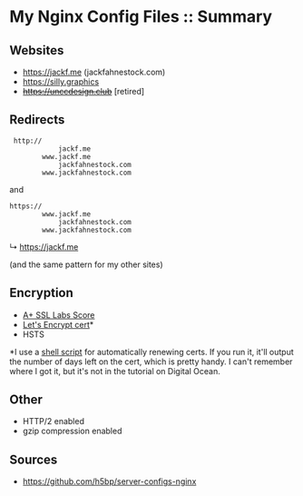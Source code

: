 # My Nginx Config Files :: Summary

## Websites
- https://jackf.me (jackfahnestock.com)
- https://silly.graphics
- ~~https://unccdesign.club~~ [retired]

## Redirects

     http://
                jackf.me
            www.jackf.me
                jackfahnestock.com
            www.jackfahnestock.com

and

    https://
            www.jackf.me
                jackfahnestock.com
            www.jackfahnestock.com

↳ https://jackf.me

(and the same pattern for my other sites)

## Encryption

- [A+ SSL Labs Score](https://www.ssllabs.com/ssltest/analyze.html?d=jackf.me&latest)
- [Let's Encrypt cert](https://www.digitalocean.com/community/tutorials/how-to-secure-nginx-with-let-s-encrypt-on-ubuntu-14-04)*
- HSTS

*I use a [shell script](https://github.com/jackfahnestock/nginx-config/blob/master/webroot/webroot-renew--jackf.me) for automatically renewing certs. If you run it, it'll output the number of days left on the cert, which is pretty handy. I can't remember where I got it, but it's not in the tutorial on Digital Ocean.

## Other

- HTTP/2 enabled
- gzip compression enabled

## Sources

- https://github.com/h5bp/server-configs-nginx
